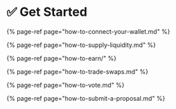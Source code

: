 # ✅ Get Started

{% page-ref page="how-to-connect-your-wallet.md" %}

{% page-ref page="how-to-supply-liquidity.md" %}

{% page-ref page="how-to-earn/" %}

{% page-ref page="how-to-trade-swaps.md" %}

{% page-ref page="how-to-vote.md" %}

{% page-ref page="how-to-submit-a-proposal.md" %}





